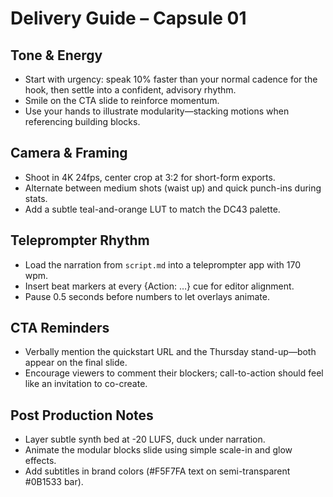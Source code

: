 # Delivery Guide – Capsule 01

## Tone & Energy
- Start with urgency: speak 10% faster than your normal cadence for the hook,
  then settle into a confident, advisory rhythm.
- Smile on the CTA slide to reinforce momentum.
- Use your hands to illustrate modularity—stacking motions when referencing
  building blocks.

## Camera & Framing
- Shoot in 4K 24fps, center crop at 3:2 for short-form exports.
- Alternate between medium shots (waist up) and quick punch-ins during stats.
- Add a subtle teal-and-orange LUT to match the DC43 palette.

## Teleprompter Rhythm
- Load the narration from `script.md` into a teleprompter app with 170 wpm.
- Insert beat markers at every {Action: …} cue for editor alignment.
- Pause 0.5 seconds before numbers to let overlays animate.

## CTA Reminders
- Verbally mention the quickstart URL and the Thursday stand-up—both appear on
  the final slide.
- Encourage viewers to comment their blockers; call-to-action should feel like an
  invitation to co-create.

## Post Production Notes
- Layer subtle synth bed at -20 LUFS, duck under narration.
- Animate the modular blocks slide using simple scale-in and glow effects.
- Add subtitles in brand colors (#F5F7FA text on semi-transparent #0B1533 bar).
